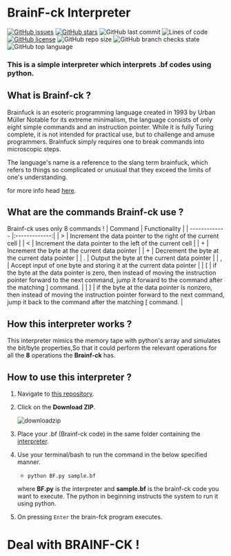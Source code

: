 # BrainF-ck Interpreter
[![GitHub issues](https://img.shields.io/github/issues/code-reaper08/BrainF-ck-Interpreter?style=for-the-badge)](https://github.com/code-reaper08/BrainF-ck-Interpreter/issues) [![GitHub stars](https://img.shields.io/github/stars/code-reaper08/BrainF-ck-Interpreter?style=for-the-badge)](https://github.com/code-reaper08/BrainF-ck-Interpreter/stargazers) ![GitHub last commit](https://img.shields.io/github/last-commit/code-reaper08/BrainF-ck-Interpreter?style=for-the-badge)
![Lines of code](https://img.shields.io/tokei/lines/github/code-reaper08/BrainF-ck-Interpreter?style=for-the-badge) [![GitHub license](https://img.shields.io/github/license/code-reaper08/BrainF-ck-Interpreter?style=for-the-badge)](https://github.com/code-reaper08/BrainF-ck-Interpreter/blob/main/LICENSE) ![GitHub repo size](https://img.shields.io/github/repo-size/code-reaper08/BrainF-ck-Interpreter?style=for-the-badge) ![GitHub branch checks state](https://img.shields.io/github/checks-status/code-reaper08/BrainF-ck-Interpreter/main?style=for-the-badge) ![GitHub top language](https://img.shields.io/github/languages/top/code-reaper08/BrainF-ck-Interpreter?style=for-the-badge)
### This is a simple interpreter which interprets .bf codes using python.

## What is Brainf-ck ?
  Brainfuck is an esoteric programming language created in 1993 by Urban Müller Notable for its extreme minimalism, the language consists of only eight simple commands and an instruction pointer. While it is fully Turing complete, it is not intended for practical use, but to challenge and amuse programmers. Brainfuck simply requires one to break commands into microscopic steps.

The language's name is a reference to the slang term brainfuck, which refers to things so complicated or unusual that they exceed the limits of one's understanding.

for more info head [here](https://en.wikipedia.org/wiki/Brainfuck).

## What are the commands Brainf-ck use ?

Brainf-ck uses only 8 commands !
| Command      | Functionality           |
| ------------- |:-------------:|
| >      | Increment the data pointer to the right of the current cell |
| <      | Increment the data pointer to the left of the current cell |
| +      | Increment the byte at the current data pointer |
| +      | Decrement the byte at the current data pointer |
| .      | Output the byte at the current data pointer |
| ,      | Accept input of one byte and storing it at the current data pointer |
| [      | if the byte at the data pointer is zero, then instead of moving the instruction pointer forward to the next command, jump it forward to the command after the matching ] command. |
| ]      | if the byte at the data pointer is nonzero, then instead of moving the instruction pointer forward to the next command, jump it back to the command after the matching [ command. |


## How this interpreter works ?

This interpreter mimics the memory tape with python's array and simulates the bit/byte properties,So that it could perform the relevant operations for all the **8** operations the **Brainf-ck** has.

## How to use this interpreter ?

1. Navigate to [this repository](https://github.com/code-reaper08/BrainF-ck-Interpreter).

2. Click on the **Download ZIP**.

      ![downloadzip](https://user-images.githubusercontent.com/64256342/108976679-c61ad880-76ad-11eb-9892-a47038b788db.png)


3. Place your .bf (Brainf-ck code) in the same folder containing the [interpreter](https://github.com/code-reaper08/BrainF-ck-Interpreter/blob/main/BF.py).

4. Use your terminal/bash to run the command in the below specified manner.

    + ` python BF.py sample.bf `
    
    where **BF.py** is the interpreter and **sample.bf** is the brainf-ck code you want to execute. The python in beginning instructs the system to run it using python.

5. On pressing `Enter` the brain-fck program executes.




# Deal with BRAINF-CK !
